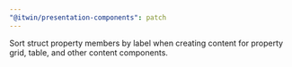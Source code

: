 ```yaml
---
"@itwin/presentation-components": patch
---
```


Sort struct property members by label when creating content for property grid, table, and other content components.
